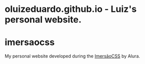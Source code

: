 # oluizeduardo.github.io - Luiz's personal website.
# imersaocss
My personal website developed during the [ImersãoCSS](https://www.alura.com.br/imersao-css/?target=_blank) by Alura.

